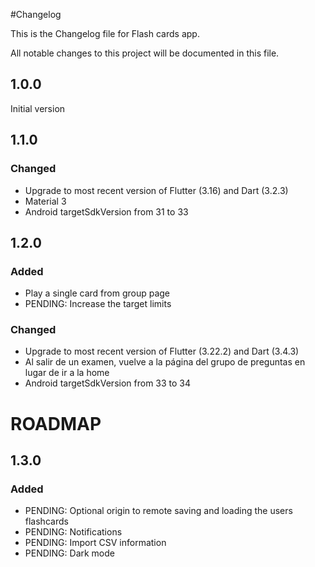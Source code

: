 #Changelog

This is the Changelog file for Flash cards app.

All notable changes to this project will be documented in this file.

## 1.0.0
Initial version

## 1.1.0 

### Changed
- Upgrade to most recent version of Flutter (3.16) and Dart (3.2.3)
- Material 3
- Android targetSdkVersion from 31 to 33

## 1.2.0

### Added
- Play a single card from group page
- PENDING: Increase the target limits


### Changed
- Upgrade to most recent version of Flutter (3.22.2) and Dart (3.4.3)
- Al salir de un examen, vuelve a la página del grupo de preguntas en lugar de ir a la home
- Android targetSdkVersion from 33 to 34

# ROADMAP

## 1.3.0

### Added
- PENDING: Optional origin to remote saving and loading the users flashcards
- PENDING: Notifications
- PENDING: Import CSV information
- PENDING: Dark mode